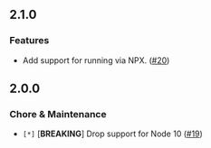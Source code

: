 ## 2.1.0

### Features

- Add support for running via NPX. ([#20](https://github.com/rodion-arr/google-index/pull/19))

## 2.0.0

### Chore & Maintenance

- `[*]` [**BREAKING**] Drop support for Node 10 ([#19](https://github.com/rodion-arr/google-index/pull/19))
